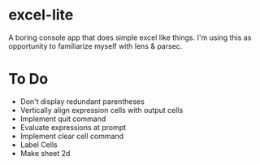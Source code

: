 # excel-lite
A boring console app that does simple excel like things.
I'm using this as opportunity to familiarize myself with lens & parsec.

# To Do
- Don't display redundant parentheses
- Vertically align expression cells with output cells
- Implement quit command
- Evaluate expressions at prompt
- Implement clear cell command
- Label Cells
- Make sheet 2d
